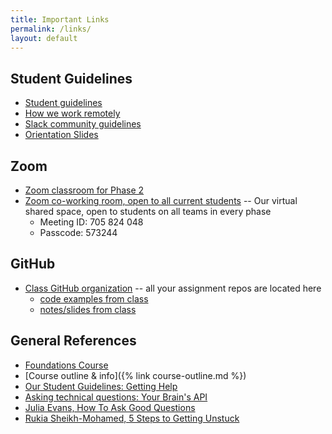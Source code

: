 ```yaml
---
title: Important Links
permalink: /links/
layout: default
---
```


## Student Guidelines

- [Student guidelines](https://github.com/momentumlearn/student-resources/blob/main/articles/student-guidelines.md)
- [How we work remotely](https://github.com/momentumlearn/student-resources/blob/master/articles/working-remotely.md)
- [Slack community guidelines](https://docs.google.com/document/d/1updvgMnO2xAAfP46oW__d3-nhv4hPodW7WvxKWX87JA/edit)
- [Orientation Slides]()

## Zoom

- [Zoom classroom for Phase 2](https://us02web.zoom.us/j/88017099254?pwd=S0dXVDlNaE1wWU1uTE5mVFFDa0xoZz09)
- [Zoom co-working room, open to all current students](https://us02web.zoom.us/j/705824048?pwd=Zk55dFpXa09jNGcvS2UramRNRkxyZz09) -- Our virtual shared space, open to students on all teams in every phase
  - Meeting ID: 705 824 048
  - Passcode: 573244

## GitHub

- [Class GitHub organization](https://github.com/momentum-team-8) -- all your assignment repos are located here
  - [code examples from class](https://github.com/momentum-team-8/examples)
  - [notes/slides from class](https://github.com/momentum-team-8/notes)

## General References

- [Foundations Course](https://foundations.momentumlearn.com/)
- [Course outline & info]({% link course-outline.md %})
- [Our Student Guidelines: Getting Help](https://github.com/momentumlearn/student-resources/blob/main/articles/student-guidelines.md#getting-help)
- [Asking technical questions: Your Brain's API](https://www.youtube.com/watch?v=hY14Er6JX2s)
- [Julia Evans, How To Ask Good Questions](https://jvns.ca/blog/good-questions/)
- [Rukia Sheikh-Mohamed, 5 Steps to Getting Unstuck](https://dev.to/rukiaasm/working-smarter-5-steps-to-getting-unstuck-with-rukia-sheikh-mohamed-1932)
